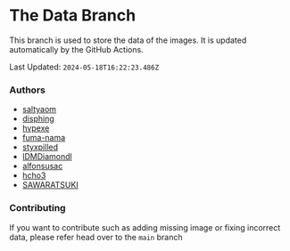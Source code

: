 # The Data Branch
This branch is used to store the data of the images. It is updated automatically by the GitHub Actions.
    
Last Updated: `2024-05-18T16:22:23.486Z`

### Authors
- [saltyaom](undefined)
- [disphing](https://drive.google.com/drive/folders/1Hy1_pAWx95QTv1nZFKUl96GImq4iKdf8)
- [hvpexe](https://github.com/hvpexe/ProgrammingVTuberLogos-VisualStudio/)
- [fuma-nama](undefined)
- [styxpilled](undefined)
- [lDMDiamondl](https://github.com/lDMDiamondl/ProgrammingVTuberLogosKR/)
- [alfonsusac](https://github.com/alfonsusac/kawaii-logos-data/tree/main)
- [hcho3](https://github.com/hcho3/XGBoostVTuberLogo)
- [SAWARATSUKI](https://github.com/SAWARATSUKI/KawaiiLogos)

### Contributing

If you want to contribute such as adding missing image or fixing incorrect data, please refer head over to the `main` branch
    